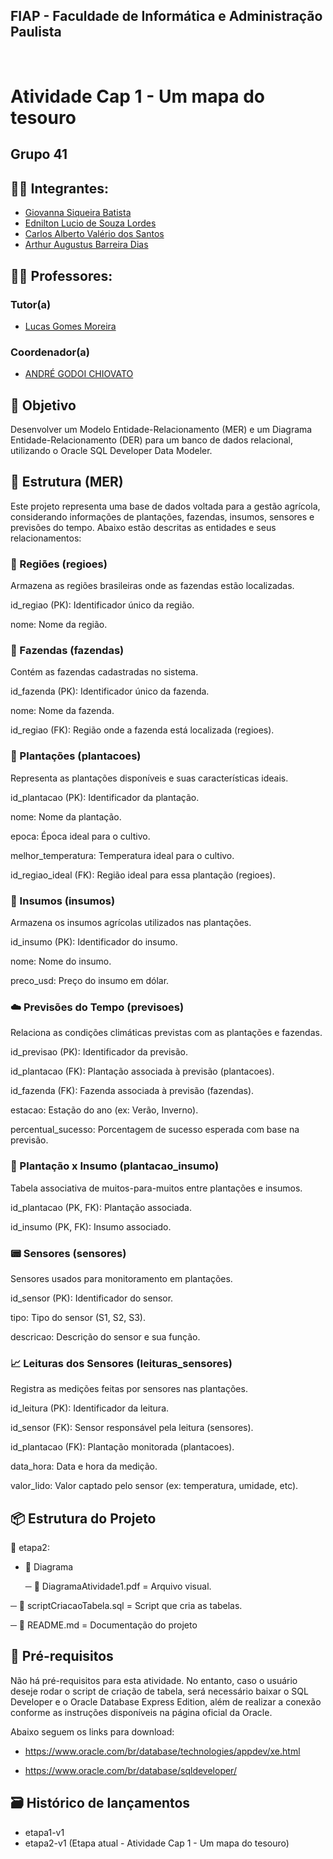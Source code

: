 ## FIAP - Faculdade de Informática e Administração Paulista

<br>

# Atividade Cap 1 - Um mapa do tesouro

## Grupo 41

## 👨‍🎓 Integrantes: 
- <a href="https://www.linkedin.com/company/inova-fusca">Giovanna Siqueira Batista</a>
- <a href="https://www.linkedin.com/company/inova-fusca">Ednilton Lucio de Souza Lordes</a>
- <a href="https://www.linkedin.com/company/inova-fusca">Carlos Alberto Valério dos Santos</a> 
- <a href="https://www.linkedin.com/company/inova-fusca">Arthur Augustus Barreira Dias</a> 



## 👩‍🏫 Professores:
### Tutor(a) 
- <a href="https://www.linkedin.com/company/inova-fusca">Lucas Gomes Moreira</a>
### Coordenador(a)
- <a href="https://www.linkedin.com/company/inova-fusca">ANDRÉ GODOI CHIOVATO</a>


## 🎯 Objetivo


Desenvolver um Modelo Entidade-Relacionamento (MER) e um Diagrama Entidade-Relacionamento (DER) para um banco de dados relacional, utilizando o Oracle SQL Developer Data Modeler.


## 🧱 Estrutura (MER)
Este projeto representa uma base de dados voltada para a gestão agrícola, considerando informações de plantações, fazendas, insumos, sensores e previsões do tempo. Abaixo estão descritas as entidades e seus relacionamentos:

### 📍 Regiões (regioes)
Armazena as regiões brasileiras onde as fazendas estão localizadas.

id_regiao (PK): Identificador único da região.

nome: Nome da região.

### 🌾 Fazendas (fazendas)
Contém as fazendas cadastradas no sistema.

id_fazenda (PK): Identificador único da fazenda.

nome: Nome da fazenda.

id_regiao (FK): Região onde a fazenda está localizada (regioes).

### 🌱 Plantações (plantacoes)
Representa as plantações disponíveis e suas características ideais.

id_plantacao (PK): Identificador da plantação.

nome: Nome da plantação.

epoca: Época ideal para o cultivo.

melhor_temperatura: Temperatura ideal para o cultivo.

id_regiao_ideal (FK): Região ideal para essa plantação (regioes).

### 🧪 Insumos (insumos)
Armazena os insumos agrícolas utilizados nas plantações.

id_insumo (PK): Identificador do insumo.

nome: Nome do insumo.

preco_usd: Preço do insumo em dólar.

### ☁️ Previsões do Tempo (previsoes)
Relaciona as condições climáticas previstas com as plantações e fazendas.

id_previsao (PK): Identificador da previsão.

id_plantacao (FK): Plantação associada à previsão (plantacoes).

id_fazenda (FK): Fazenda associada à previsão (fazendas).

estacao: Estação do ano (ex: Verão, Inverno).

percentual_sucesso: Porcentagem de sucesso esperada com base na previsão.

### 🧬 Plantação x Insumo (plantacao_insumo)
Tabela associativa de muitos-para-muitos entre plantações e insumos.

id_plantacao (PK, FK): Plantação associada.

id_insumo (PK, FK): Insumo associado.

### 📟 Sensores (sensores)
Sensores usados para monitoramento em plantações.

id_sensor (PK): Identificador do sensor.

tipo: Tipo do sensor (S1, S2, S3).

descricao: Descrição do sensor e sua função.

### 📈 Leituras dos Sensores (leituras_sensores)
Registra as medições feitas por sensores nas plantações.

id_leitura (PK): Identificador da leitura.

id_sensor (FK): Sensor responsável pela leitura (sensores).

id_plantacao (FK): Plantação monitorada (plantacoes).

data_hora: Data e hora da medição.

valor_lido: Valor captado pelo sensor (ex: temperatura, umidade, etc).

## 📦 Estrutura do Projeto
📂 etapa2:  

 
- 📂 Diagrama
  
  ─ 📄 DiagramaAtividade1.pdf = Arquivo visual. 

─ 📄 scriptCriacaoTabela.sql = Script que cria as tabelas.

─ 📄 README.md = Documentação do projeto 


## 📌 Pré-requisitos

Não há pré-requisitos para esta atividade. No entanto, caso o usuário deseje rodar o script de criação de tabela, será necessário baixar o SQL Developer e o Oracle Database Express Edition, além de realizar a conexão conforme as instruções disponíveis na página oficial da Oracle.

Abaixo seguem os links para download:
 - https://www.oracle.com/br/database/technologies/appdev/xe.html
 
 - https://www.oracle.com/br/database/sqldeveloper/


## 🗃 Histórico de lançamentos

  - etapa1-v1
  - etapa2-v1 (Etapa atual - Atividade Cap 1 - Um mapa do tesouro)

